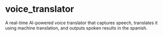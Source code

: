 # voice_translator
A real-time AI-powered voice translator that captures speech, translates it using machine translation, and outputs spoken results in the spanish.
